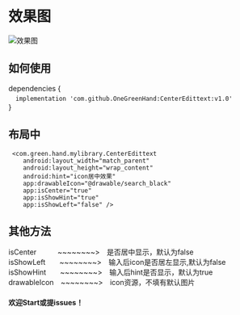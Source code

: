# 效果图
![效果图](https://github.com/OneGreenHand/CenterEdittext/blob/master/pictor/gif.gif?raw=true)  
## 如何使用
dependencies {  
　`implementation 'com.github.OneGreenHand:CenterEdittext:v1.0'`   
}  
## 布局中  
     <com.green.hand.mylibrary.CenterEdittext
        android:layout_width="match_parent"
        android:layout_height="wrap_content"
        android:hint="icon居中效果"
        app:drawableIcon="@drawable/search_black"
        app:isCenter="true"
        app:isShowHint="true"
        app:isShowLeft="false" />           

## **其他方法**  
isCenter　　　~~~~~~~~>　是否居中显示，默认为false  
isShowLeft　　~~~~~~~~>　输入后icon是否居左显示,默认为false  
isShowHint　　~~~~~~~~>　输入后hint是否显示，默认为true  
drawableIcon　~~~~~~~~>　icon资源，不填有默认图片  

#### **欢迎Start或提issues！**